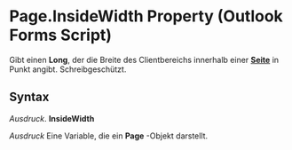 
# Page.InsideWidth Property (Outlook Forms Script)

Gibt einen  **Long**, der die Breite des Clientbereichs innerhalb einer **[Seite](836941c3-c768-151a-65a5-41c71493033a.md)** in Punkt angibt. Schreibgeschützt.


## Syntax

 _Ausdruck_. **InsideWidth**

 _Ausdruck_ Eine Variable, die ein **Page** -Objekt darstellt.


